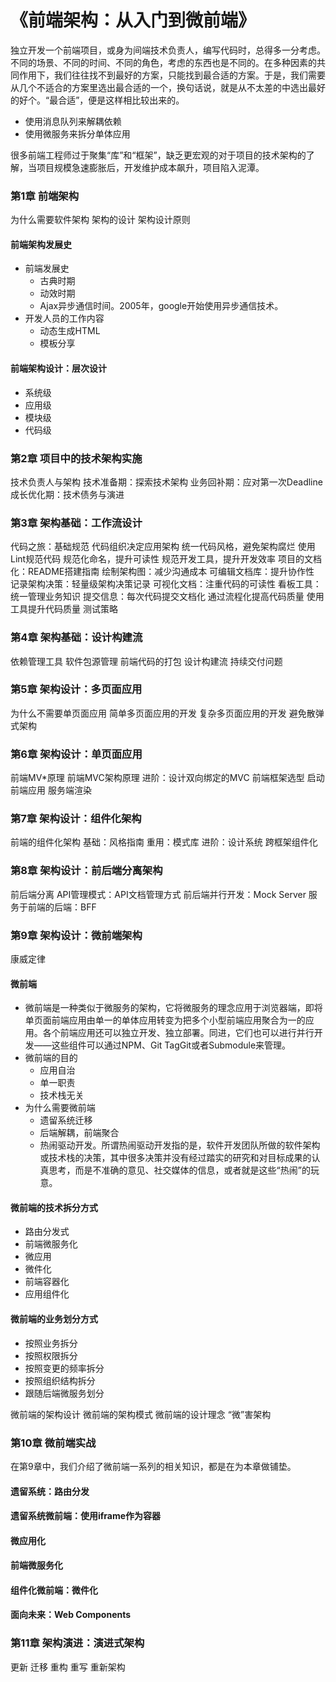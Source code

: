 # 《前端架构：从入门到微前端》

独立开发一个前端项目，或身为间端技术负责人，编写代码时，总得多一分考虑。不同的场景、不同的时间、不同的角色，考虑的东西也是不同的。在多种因素的共同作用下，我们往往找不到最好的方案，只能找到最合适的方案。于是，我们需要从几个不适合的方案里选出最合适的一个，换句话说，就是从不太差的中选出最好的好个。“最合适”，便是这样相比较出来的。

- 使用消息队列来解耦依赖
- 使用微服务来拆分单体应用

很多前端工程师过于聚集“库”和“框架”，缺乏更宏观的对于项目的技术架构的了解，当项目规模急速膨胀后，开发维护成本飙升，项目陷入泥潭。

### 第1章 前端架构

为什么需要软件架构
架构的设计
架构设计原则

#### 前端架构发展史

- 前端发展史
  - 古典时期
  - 动效时期
  - Ajax异步通信时间。2005年，google开始使用异步通信技术。
- 开发人员的工作内容
  - 动态生成HTML
  - 模板分享

#### 前端架构设计：层次设计

- 系统级
- 应用级
- 模块级
- 代码级

### 第2章 项目中的技术架构实施

技术负责人与架构
技术准备期：探索技术架构
业务回补期：应对第一次Deadline
成长优化期：技术债务与演进

### 第3章 架构基础：工作流设计

代码之旅：基础规范
代码组织决定应用架构
统一代码风格，避免架构腐烂
使用Lint规范代码
规范化命名，提升可读性
规范开发工具，提升开发效率
项目的文档化：README搭建指南
绘制架构图：减少沟通成本
可编辑文档库：提升协作性
记录架构决策：轻量级架构决策记录
可视化文档：注重代码的可读性
看板工具：统一管理业务知识
提交信息：每次代码提交文档化
通过流程化提高代码质量
使用工具提升代码质量
测试策略

### 第4章 架构基础：设计构建流

依赖管理工具
软件包源管理
前端代码的打包
设计构建流
持续交付问题

### 第5章 架构设计：多页面应用

为什么不需要单页面应用
简单多页面应用的开发
复杂多页面应用的开发
避免散弹式架构

### 第6章 架构设计：单页面应用

前端MV*原理
前端MVC架构原理
进阶：设计双向绑定的MVC
前端框架选型
启动前端应用
服务端渲染

### 第7章 架构设计：组件化架构

前端的组件化架构
基础：风格指南
重用：模式库
进阶：设计系统
跨框架组件化

### 第8章 架构设计：前后端分离架构

前后端分离
API管理模式：API文档管理方式
前后端并行开发：Mock Server
服务于前端的后端：BFF

### 第9章 架构设计：微前端架构

康威定律

#### 微前端

- 微前端是一种类似于微服务的架构，它将微服务的理念应用于浏览器端，即将单页面前端应用由单一的单体应用转变为把多个小型前端应用聚合为一的应用。各个前端应用还可以独立开发、独立部署。同进，它们也可以进行并行开发——这些组件可以通过NPM、Git TagGit或者Submodule来管理。
- 微前端的目的
  - 应用自治
  - 单一职责
  - 技术栈无关
- 为什么需要微前端
  - 遗留系统迁移
  - 后端解耦，前端聚合
  - 热闹驱动开发。所谓热闹驱动开发指的是，软件开发团队所做的软件架构或技术栈的决策，其中很多决策并没有经过踏实的研究和对目标成果的认真思考，而是不准确的意见、社交媒体的信息，或者就是这些“热闹”的玩意。

#### 微前端的技术拆分方式

- 路由分发式
- 前端微服务化
- 微应用
- 微件化
- 前端容器化
- 应用组件化

#### 微前端的业务划分方式

- 按照业务拆分
- 按照权限拆分
- 按照变更的频率拆分
- 按照组织结构拆分
- 跟随后端微服务划分

微前端的架构设计
微前端的架构模式
微前端的设计理念
“微”害架构

### 第10章 微前端实战

在第9章中，我们介绍了微前端一系列的相关知识，都是在为本章做铺垫。

#### 遗留系统：路由分发

#### 遗留系统微前端：使用iframe作为容器

#### 微应用化

#### 前端微服务化

#### 组件化微前端：微件化

#### 面向未来：Web Components

### 第11章 架构演进：演进式架构

更新
迁移
重构
重写
重新架构